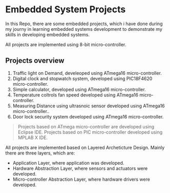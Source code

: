 # Embedded System Projects

In this Repo, there are some embedded projects, which i have done during my journy in learning embedded systems development to demonstrate my skills in developing embedded systems.

All projects are implemented using 8-bit micro-controller.

## Projects overview

1. Traffic light on Demand, develeoped using ATmega16 micro-controller.
2. Digital clock and stopwatch system, developed using PIC18F4620 micro-controller.
3. Simple calculator, developed using ATmega16 micro-controller.
4. Temperature coltrols fan speed developed using ATmega16 micro-controller.
5. Measuring Distance using ultrasnoic sensor developed using ATmega16 micro-controller..
6. Door lock security system developed using ATmega16 micro-controller.

> Projects based on ATmega micro-controller are developed using Eclipse IDE.
> Projects based on PIC micro-controller developed using MPLAB X IDE.

All projects are implemented based on Layered Archeticture Design.
Mainly there are three layers, which are:
- Application Layer, where application was developed.
- Hardware Abstraction Layer, where sensors and actuators were developed.
- Micro-controller Abstraction Layer, where hardware drivers were developed.

